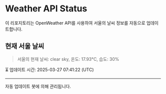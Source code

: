 
# Weather API Status

이 리포지토리는 OpenWeather API를 사용하여 서울의 날씨 정보를 자동으로 업데이트합니다.

## 현재 서울 날씨
> 서울의 현재 날씨: clear sky, 온도: 17.93°C, 습도: 30%

⏳ 업데이트 시간: 2025-03-27 07:41:22 (UTC)

---
자동 업데이트 봇에 의해 관리됩니다.
